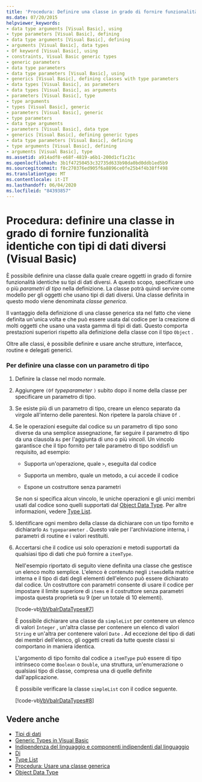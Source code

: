 ```yaml
---
title: 'Procedura: Definire una classe in grado di fornire funzionalità identiche con tipi di dati diversi'
ms.date: 07/20/2015
helpviewer_keywords:
- data type arguments [Visual Basic], using
- type parameters [Visual Basic], defining
- data type arguments [Visual Basic], defining
- arguments [Visual Basic], data types
- Of keyword [Visual Basic], using
- constraints, Visual Basic generic types
- generic parameters
- data type parameters
- data type parameters [Visual Basic], using
- generics [Visual Basic], defining classes with type parameters
- data types [Visual Basic], as parameters
- data types [Visual Basic], as arguments
- parameters [Visual Basic], type
- type arguments
- types [Visual Basic], generic
- parameters [Visual Basic], generic
- type parameters
- data type arguments
- parameters [Visual Basic], data type
- generics [Visual Basic], defining generic types
- data type parameters [Visual Basic], defining
- type arguments [Visual Basic], defining
- arguments [Visual Basic], type
ms.assetid: a914adf8-e68f-4819-a6b1-200d1cf1c21c
ms.openlocfilehash: 3b1f47250453c32735d633b98da0bd0ddb1ed5b9
ms.sourcegitcommit: f8c270376ed905f6a8896ce0fe25b4f4b38ff498
ms.translationtype: MT
ms.contentlocale: it-IT
ms.lasthandoff: 06/04/2020
ms.locfileid: "84393857"
---
```

# <a name="how-to-define-a-class-that-can-provide-identical-functionality-on-different-data-types-visual-basic"></a>Procedura: definire una classe in grado di fornire funzionalità identiche con tipi di dati diversi (Visual Basic)
È possibile definire una classe dalla quale creare oggetti in grado di fornire funzionalità identiche su tipi di dati diversi. A questo scopo, specificare uno o più *parametri di tipo* nella definizione. La classe potrà quindi servire come modello per gli oggetti che usano tipi di dati diversi. Una classe definita in questo modo viene denominata *classe generica*.  
  
 Il vantaggio della definizione di una classe generica sta nel fatto che viene definita un'unica volta e che può essere usata dal codice per la creazione di molti oggetti che usano una vasta gamma di tipi di dati. Questo comporta prestazioni superiori rispetto alla definizione della classe con il tipo `Object` .  
  
 Oltre alle classi, è possibile definire e usare anche strutture, interfacce, routine e delegati generici.  
  
### <a name="to-define-a-class-with-a-type-parameter"></a>Per definire una classe con un parametro di tipo  
  
1. Definire la classe nel modo normale.  
  
2. Aggiungere `(Of` *typeparameter* `)` subito dopo il nome della classe per specificare un parametro di tipo.  
  
3. Se esiste più di un parametro di tipo, creare un elenco separato da virgole all'interno delle parentesi. Non ripetere la parola chiave `Of` .  
  
4. Se le operazioni eseguite dal codice su un parametro di tipo sono diverse da una semplice assegnazione, far seguire il parametro di tipo da una clausola `As` per l'aggiunta di uno o più *vincoli*. Un vincolo garantisce che il tipo fornito per tale parametro di tipo soddisfi un requisito, ad esempio:  
  
    - Supporta un'operazione, quale `>`, eseguita dal codice  
  
    - Supporta un membro, quale un metodo, a cui accede il codice  
  
    - Espone un costruttore senza parametri  
  
     Se non si specifica alcun vincolo, le uniche operazioni e gli unici membri usati dal codice sono quelli supportati dal [Object Data Type](../../../language-reference/data-types/object-data-type.md). Per altre informazioni, vedere [Type List](../../../language-reference/statements/type-list.md).  
  
5. Identificare ogni membro della classe da dichiarare con un tipo fornito e dichiararlo `As` `typeparameter` . Questo vale per l'archiviazione interna, i parametri di routine e i valori restituiti.  
  
6. Accertarsi che il codice usi solo operazioni e metodi supportati da qualsiasi tipo di dati che può fornire a `itemType`.  
  
     Nell'esempio riportato di seguito viene definita una classe che gestisce un elenco molto semplice. L'elenco è contenuto negli `items`della matrice interna e il tipo di dati degli elementi dell'elenco può essere dichiarato dal codice. Un costruttore con parametri consente di usare il codice per impostare il limite superiore di `items` e il costruttore senza parametri imposta questa proprietà su 9 (per un totale di 10 elementi).  
  
     [!code-vb[VbVbalrDataTypes#7](~/samples/snippets/visualbasic/VS_Snippets_VBCSharp/VbVbalrDataTypes/VB/Class1.vb#7)]  
  
     È possibile dichiarare una classe da `simpleList` per contenere un elenco di valori `Integer` , un'altra classe per contenere un elenco di valori `String` e un'altra per contenere valori `Date` . Ad eccezione del tipo di dati dei membri dell'elenco, gli oggetti creati da tutte queste classi si comportano in maniera identica.  
  
     L'argomento di tipo fornito dal codice a `itemType` può essere di tipo intrinseco come `Boolean` o `Double`, una struttura, un'enumerazione o qualsiasi tipo di classe, compresa una di quelle definite dall'applicazione.  
  
     È possibile verificare la classe `simpleList` con il codice seguente.  
  
     [!code-vb[VbVbalrDataTypes#8](~/samples/snippets/visualbasic/VS_Snippets_VBCSharp/VbVbalrDataTypes/VB/Class1.vb#8)]  
  
## <a name="see-also"></a>Vedere anche

- [Tipi di dati](index.md)
- [Generic Types in Visual Basic](generic-types.md)
- [Indipendenza del linguaggio e componenti indipendenti dal linguaggio](../../../../standard/language-independence-and-language-independent-components.md)
- [Di](../../../language-reference/statements/of-clause.md)
- [Type List](../../../language-reference/statements/type-list.md)
- [Procedura: Usare una classe generica](how-to-use-a-generic-class.md)
- [Object Data Type](../../../language-reference/data-types/object-data-type.md)
